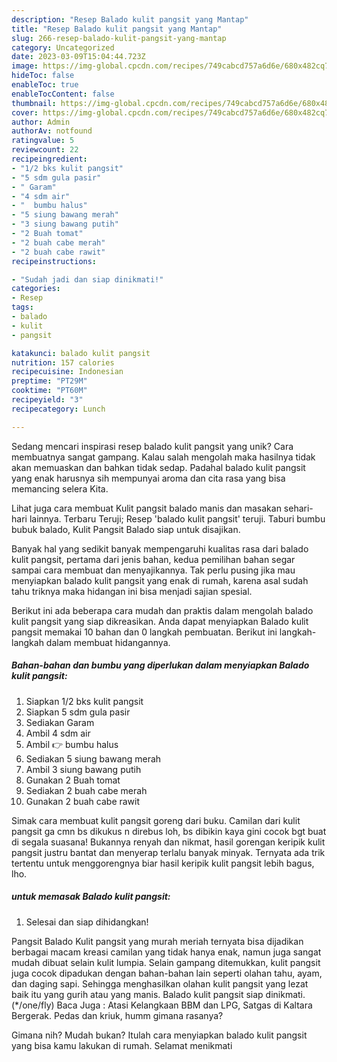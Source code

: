 ```yaml
---
description: "Resep Balado kulit pangsit yang Mantap"
title: "Resep Balado kulit pangsit yang Mantap"
slug: 266-resep-balado-kulit-pangsit-yang-mantap
category: Uncategorized
date: 2023-03-09T15:04:44.723Z
image: https://img-global.cpcdn.com/recipes/749cabcd757a6d6e/680x482cq70/balado-kulit-pangsit-foto-resep-utama.jpg
hideToc: false
enableToc: true
enableTocContent: false
thumbnail: https://img-global.cpcdn.com/recipes/749cabcd757a6d6e/680x482cq70/balado-kulit-pangsit-foto-resep-utama.jpg
cover: https://img-global.cpcdn.com/recipes/749cabcd757a6d6e/680x482cq70/balado-kulit-pangsit-foto-resep-utama.jpg
author: Admin
authorAv: notfound
ratingvalue: 5
reviewcount: 22
recipeingredient:
- "1/2 bks kulit pangsit"
- "5 sdm gula pasir"
- " Garam"
- "4 sdm air"
- "  bumbu halus"
- "5 siung bawang merah"
- "3 siung bawang putih"
- "2 Buah tomat"
- "2 buah cabe merah"
- "2 buah cabe rawit"
recipeinstructions:

- "Sudah jadi dan siap dinikmati!"
categories:
- Resep
tags:
- balado
- kulit
- pangsit

katakunci: balado kulit pangsit 
nutrition: 157 calories
recipecuisine: Indonesian
preptime: "PT29M"
cooktime: "PT60M"
recipeyield: "3"
recipecategory: Lunch

---
```





Sedang mencari inspirasi resep balado kulit pangsit yang unik? Cara membuatnya sangat gampang. Kalau salah mengolah maka hasilnya tidak akan memuaskan dan bahkan tidak sedap. Padahal balado kulit pangsit yang enak harusnya sih mempunyai aroma dan cita rasa yang bisa memancing selera Kita.





Lihat juga cara membuat Kulit pangsit balado manis dan masakan sehari-hari lainnya. Terbaru Teruji; Resep &#39;balado kulit pangsit&#39; teruji. Taburi bumbu bubuk balado, Kulit Pangsit Balado siap untuk disajikan.

Banyak hal yang sedikit banyak mempengaruhi kualitas rasa dari balado kulit pangsit, pertama dari jenis bahan, kedua pemilihan bahan segar sampai cara membuat dan menyajikannya. Tak perlu pusing jika mau menyiapkan balado kulit pangsit yang enak di rumah, karena asal sudah tahu triknya maka hidangan ini bisa menjadi sajian spesial.






Berikut ini ada beberapa cara mudah dan praktis dalam mengolah balado kulit pangsit yang siap dikreasikan. Anda dapat menyiapkan Balado kulit pangsit memakai 10 bahan dan 0 langkah pembuatan. Berikut ini langkah-langkah dalam membuat hidangannya.

<!--inarticleads1-->

##### Bahan-bahan dan bumbu yang diperlukan dalam menyiapkan Balado kulit pangsit:

1. Siapkan 1/2 bks kulit pangsit
1. Siapkan 5 sdm gula pasir
1. Sediakan  Garam
1. Ambil 4 sdm air
1. Ambil  👉 bumbu halus
1. Sediakan 5 siung bawang merah
1. Ambil 3 siung bawang putih
1. Gunakan 2 Buah tomat
1. Sediakan 2 buah cabe merah
1. Gunakan 2 buah cabe rawit


Simak cara membuat kulit pangsit goreng dari buku. Camilan dari kulit pangsit ga cmn bs dikukus n direbus loh, bs dibikin kaya gini cocok bgt buat di segala suasana! Bukannya renyah dan nikmat, hasil gorengan keripik kulit pangsit justru bantat dan menyerap terlalu banyak minyak. Ternyata ada trik tertentu untuk menggorengnya biar hasil keripik kulit pangsit lebih bagus, lho. 

<!--inarticleads2-->

#####  untuk memasak Balado kulit pangsit:


1. Selesai dan siap dihidangkan!

Pangsit Balado Kulit pangsit yang murah meriah ternyata bisa dijadikan berbagai macam kreasi camilan yang tidak hanya enak, namun juga sangat mudah dibuat selain kulit lumpia. Selain gampang ditemukkan, kulit pangsit juga cocok dipadukan dengan bahan-bahan lain seperti olahan tahu, ayam, dan daging sapi. Sehingga menghasilkan olahan kulit pangsit yang lezat baik itu yang gurih atau yang manis. Balado kulit pangsit siap dinikmati. (*/one/fly) Baca Juga : Atasi Kelangkaan BBM dan LPG, Satgas di Kaltara Bergerak. Pedas dan kriuk, humm gimana rasanya? 

Gimana nih? Mudah bukan? Itulah cara menyiapkan balado kulit pangsit yang bisa kamu lakukan di rumah. Selamat menikmati
